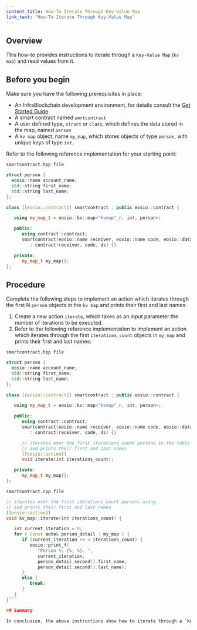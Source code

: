 ```yaml
---
content_title: How-To Iterate Through Key-Value Map
link_text: "How-To Iterate Through Key-Value Map"
---
```


## Overview

This how-to provides instructions to iterate through a `Key-Value Map` (`kv map`) and read values from it.

## Before you begin

Make sure you have the following prerequisites in place:

* An InfraBlockchain development environment, for details consult the [Get Started Guide](https://developers.infrablockchain.com/welcome/latest/getting-started-guide/index)
* A smart contract named `smrtcontract`
* A user defined type, `struct` or `class`, which defines the data stored in the map, named `person`
* A `kv map` object, name `my_map`, which stores objects of type `person`, with unique keys of type `int`.

Refer to the following reference implementation for your starting point:

`smartcontract.hpp file`

```cpp
struct person {
  eosio::name account_name;
  std::string first_name;
  std::string last_name;
};

class [[eosio::contract]] smartcontract : public eosio::contract {

   using my_map_t = eosio::kv::map<"kvmap"_n, int, person>;

   public:
      using contract::contract;
      smartcontract(eosio::name receiver, eosio::name code, eosio::datastream<const char*> ds)
         : contract(receiver, code, ds) {}

   private:
      my_map_t my_map{};
};
```

## Procedure

Complete the following steps to implement an action which iterates through the first N `person` objects in the `kv map` and prints their first and last names:

1. Create a new action `iterate`, which takes as an input parameter the number of iterations to be executed.
2. Refer to the following reference implementation to implement an action which iterates through the first `iterations_count` objects in `my_map` and prints their first and last names:

`smartcontract.hpp file`

```cpp
struct person {
  eosio::name account_name;
  std::string first_name;
  std::string last_name;
};

class [[eosio::contract]] smartcontract : public eosio::contract {

   using my_map_t = eosio::kv::map<"kvmap"_n, int, person>;

   public:
      using contract::contract;
      smartcontract(eosio::name receiver, eosio::name code, eosio::datastream<const char*> ds)
         : contract(receiver, code, ds) {}

      // iterates over the first iterations_count persons in the table
      // and prints their first and last names
      [[eosio::action]]
      void iterate(int iterations_count);

   private:
      my_map_t my_map{};
};
```

`smartcontract.cpp file`

```cpp
// iterates over the first iterations_count persons using
// and prints their first and last names
[[eosio::action]]
void kv_map::iterate(int iterations_count) {

   int current_iteration = 0;
   for ( const auto& person_detail : my_map ) {
      if (current_iteration ++ < iterations_count) {
         eosio::print_f(
            "Person %: {%, %}. ",
            current_iteration,
            person_detail.second().first_name,
            person_detail.second().last_name);
      }
      else {
         break;
      }
   }
}```

## Summary

In conclusion, the above instructions show how to iterate through a `Key-Value Map` (`kv map`) and read values from it.